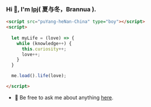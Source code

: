 ### Hi 👋, I'm [lpj](https://brannua.github.io/about/)( 夏与冬，Brannua ).

```html
<script src="puYang-heNan-China" type="boy"></script>
<script>
  
  let myLife = (love) => {
    while (knowledge++) {
      this.curiosity++;
      love++;
    }
  }

  me.load().life(love);

</script>
```

- 💬 Be free to ask me about anything [here](https://github.com/Brannua/brannua/issues).
